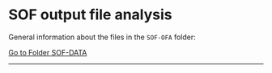 # ****SOF output file analysis****

General information about the files in the `SOF-OFA` folder:

[Go to Folder SOF-DATA](https://drive.google.com/drive/folders/1IhZcCoqHQuE_E8T6JtG1WAsSqN-iB9Ss?usp=sharing)

----------

